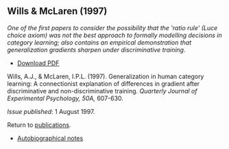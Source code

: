 ## Wills & McLaren (1997)

_One of the first papers to consider the possibility that the 'ratio rule' 
(Luce choice axiom) was not the best approach to formally modelling decisions 
in category learning; also contains an empirical demonstration that generalization 
gradients sharpen under discriminative training_.

- [Download PDF](1997wills.pdf)

Wills, A.J., & McLaren, I.P.L. (1997). Generalization in human category learning: A connectionist explanation of differences in gradient after discriminative and non-discriminative training. _Quarterly Journal of Experimental Psychology, 50A,_ 607-630. 

_Issue published_: 1 August 1997.

Return to [publications](publications.md).

- [Autobiographical notes](auto101.md)
